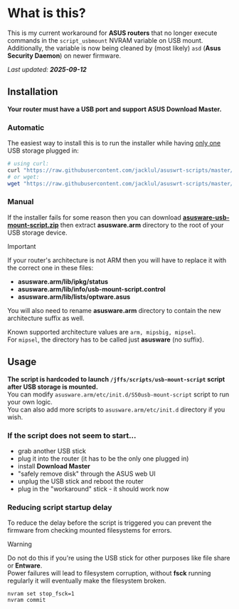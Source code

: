 # What is this?

This is my current workaround for **ASUS routers** that no longer execute commands in the `script_usbmount` NVRAM variable on USB mount.  
Additionally, the variable is now being cleaned by (most likely) `asd` (**Asus Security Daemon**) on newer firmware.

_Last updated: **2025-09-12**_

## Installation

**Your router must have a USB port and support ASUS Download Master.**  

### Automatic

The easiest way to install this is to run the installer while having <ins>only one</ins> USB storage plugged in:

```sh
# using curl:
curl "https://raw.githubusercontent.com/jacklul/asuswrt-scripts/master/asusware-usb-mount-script/asusware-usb-mount-script.sh" | sh
# or wget:
wget "https://raw.githubusercontent.com/jacklul/asuswrt-scripts/master/asusware-usb-mount-script/asusware-usb-mount-script.sh" -O - | sh
```

### Manual

If the installer fails for some reason then you can download **[asusware-usb-mount-script.zip](asusware-usb-mount-script.zip)** then extract **asusware.arm** directory to the root of your USB storage device.

> [!IMPORTANT]
> If your router's architecture is not ARM then you will have to replace it with the correct one in these files:
>
> - **asusware.arm/lib/ipkg/status**
> - **asusware.arm/lib/info/usb-mount-script.control**
> - **asusware.arm/lib/lists/optware.asus**
>
> You will also need to rename **asusware.arm** directory to contain the new architecture suffix as well.
>
> Known supported architecture values are `arm, mipsbig, mipsel`.  
> For `mipsel`, the directory has to be called just **asusware** (no suffix).

## Usage

**The script is hardcoded to launch `/jffs/scripts/usb-mount-script` script after USB storage is mounted.**  
You can modify `asusware.arm/etc/init.d/S50usb-mount-script` script to run your own logic.  
You can also add more scripts to `asusware.arm/etc/init.d` directory if you wish.

### If the script does not seem to start...

- grab another USB stick
- plug it into the router (it has to be the only one plugged in)
- install **Download Master**
- "safely remove disk" through the ASUS web UI 
- unplug the USB stick and reboot the router
- plug in the "workaround" stick - it should work now

### Reducing script startup delay

To reduce the delay before the script is triggered you can prevent the firmware from checking mounted filesystems for errors.

> [!WARNING]
> Do not do this if you're using the USB stick for other purposes like file share or **Entware**.  
> Power failures will lead to filesystem corruption, without **fsck** running regularly it will eventually make the filesystem broken.

```
nvram set stop_fsck=1
nvram commit
```
